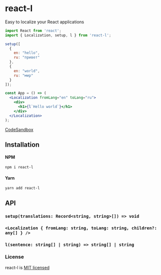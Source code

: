 # react-l

Easy to localize your React applications

```jsx harmony
import React from 'react';
import { Localization, setup, l } from 'react-l';

setup([
  {
    en: "hello",
    ru: "привет"
  },
  {
    en: "world",
    ru: "мир"
  }
]);

const App = () => (
  <Localization fromLang="en" toLang="ru">
    <div>
      <h1>{l`Hello world`}</h1>
    </div>
  </Localization>
);
```

[CodeSandbox](https://codesandbox.io/s/w7pmpzzpy5)

## Installation

#### NPM

```
npm i react-l
```

#### Yarn

```
yarn add react-l
```

## API

### `setup(translations: Record<string, string>[]) => void`
### `<Localization { fromLang: string, toLang: string, children?: any[] } />`
### `l(sentence: string[] | string) => string[] | string`

### License

react-l is [MIT licensed](./LICENSE)
